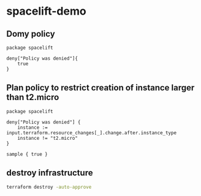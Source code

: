 # spacelift-demo

## Domy policy
```plaintext
package spacelift

deny["Policy was denied"]{
    true
}
```

## Plan policy to restrict creation of instance larger than t2.micro
```plaintext
package spacelift

deny["Policy was denied"] {
    instance := input.terraform.resource_changes[_].change.after.instance_type
    instance != "t2.micro"
}

sample { true }
```

## destroy infrastructure
```bash
terraform destroy -auto-approve
```